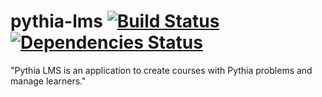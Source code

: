# pythia-lms [![Build Status](https://travis-ci.org/pythia-project/pythia-lms.svg?branch=master)](https://travis-ci.org/pythia-project/pythia-lms) [![Dependencies Status](https://david-dm.org/pythia-project/pythia-lms.svg)](https://david-dm.org/)

"Pythia LMS is an application to create courses with Pythia problems and manage learners."
